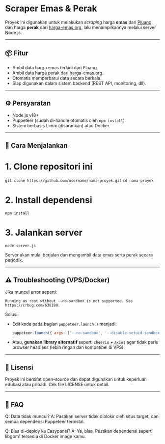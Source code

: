 # Scraper Emas & Perak

Proyek ini digunakan untuk melakukan _scraping_ harga **emas** dari [Pluang](https://pluang.com) dan harga **perak** dari [harga-emas.org](https://harga-emas.org/perak/), lalu menampilkannya melalui server Node.js.

---

## 📦 Fitur

- Ambil data harga emas terkini dari Pluang.
- Ambil data harga perak dari harga-emas.org.
- Otomatis memperbarui data secara berkala.
- Siap digunakan dalam sistem backend (REST API, monitoring, dll).

---

## ⚙️ Persyaratan

- Node.js v18+
- Puppeteer (sudah di-handle otomatis oleh `npm install`)
- Sistem berbasis Linux (disarankan) atau Docker

---

## 🚀 Cara Menjalankan

# 1. Clone repositori ini
`git clone https://github.com/username/nama-proyek.git`
`cd nama-proyek`

# 2. Install dependensi
`npm install`

# 3. Jalankan server
`node server.js`

Server akan mulai berjalan dan mengambil data emas serta perak secara periodik.

---
## ⚠️ Troubleshooting (VPS/Docker)

Jika muncul error seperti:
```
Running as root without --no-sandbox is not supported. See https://crbug.com/638180.
```
Solusi:
- Edit kode pada bagian `puppeteer.launch()` menjadi:
  ```js
  puppeteer.launch({ args: ['--no-sandbox', '--disable-setuid-sandbox'] })
  ```
- Atau, **gunakan library alternatif** seperti `cheerio` + `axios` agar tidak perlu browser headless (lebih ringan dan kompatibel di VPS).

---
## 📄 Lisensi

Proyek ini bersifat open-source dan dapat digunakan untuk keperluan edukasi atau pribadi. Cek file LICENSE untuk detail.

---
## 🙋 FAQ

Q: Data tidak muncul?
A: Pastikan server tidak diblokir oleh situs target, dan semua dependensi Puppeteer terinstal.

Q: Bisa di-deploy ke Easypanel?
A: Ya, bisa. Pastikan dependensi seperti libgbm1 tersedia di Docker image kamu.